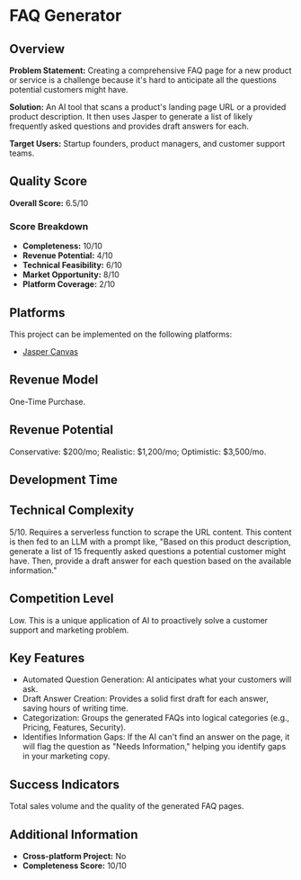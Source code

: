 # FAQ Generator

## Overview
**Problem Statement:** Creating a comprehensive FAQ page for a new product or service is a challenge because it's hard to anticipate all the questions potential customers might have.

**Solution:** An AI tool that scans a product's landing page URL or a provided product description. It then uses Jasper to generate a list of likely frequently asked questions and provides draft answers for each.

**Target Users:** Startup founders, product managers, and customer support teams.

## Quality Score
**Overall Score:** 6.5/10

### Score Breakdown
- **Completeness:** 10/10
- **Revenue Potential:** 4/10
- **Technical Feasibility:** 6/10
- **Market Opportunity:** 8/10
- **Platform Coverage:** 2/10

## Platforms
This project can be implemented on the following platforms:
- [Jasper Canvas](./platforms/jasper-canvas/)

## Revenue Model
One-Time Purchase.

## Revenue Potential
Conservative: $200/mo; Realistic: $1,200/mo; Optimistic: $3,500/mo.

## Development Time


## Technical Complexity
5/10. Requires a serverless function to scrape the URL content. This content is then fed to an LLM with a prompt like, "Based on this product description, generate a list of 15 frequently asked questions a potential customer might have. Then, provide a draft answer for each question based on the available information."

## Competition Level
Low. This is a unique application of AI to proactively solve a customer support and marketing problem.

## Key Features
- Automated Question Generation: AI anticipates what your customers will ask.
- Draft Answer Creation: Provides a solid first draft for each answer, saving hours of writing time.
- Categorization: Groups the generated FAQs into logical categories (e.g., Pricing, Features, Security).
- Identifies Information Gaps: If the AI can't find an answer on the page, it will flag the question as "Needs Information," helping you identify gaps in your marketing copy.

## Success Indicators
Total sales volume and the quality of the generated FAQ pages.

## Additional Information
- **Cross-platform Project:** No
- **Completeness Score:** 10/10
